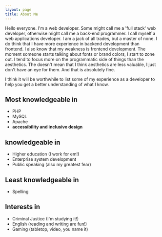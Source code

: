 ```yaml
---
layout: page
title: About Me
---
```


Hello everyone. I'm a web developer. Some might call me a 'full stack' web developer, otherwise might call me a back-end programmer. I call myself a web applications developer. I am a jack of all trades, but a master of none. I do think that I have more experience in backend development than frontend. I also know that my weakness is frontend development. The moment someone starts talking about fonts or brand colors, I start to zone out. I tend to focus more on the programmatic side of things than the aesthetics. The doesn't mean that I think aesthetics are less valuable, I just don't have an eye for them. And that is absolutely fine.

I think it will be worthwhile to list some of my experience as a developer to help you get a better understanding of what I know.

## Most knowledgeable in

* PHP
* MySQL
* Apache
* **accessibility and inclusive design**

## knowledgeable in

* Higher education (I work for em!)
* Enterprise system development
* Public speaking (also my greatest fear)

## Least knowledgeable in

* Spelling

## Interests in

* Criminal Justice (I'm studying it!)
* English (reading and writing are fun!)
* Gaming (tabletop, video, you name it)
